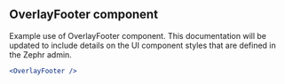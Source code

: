 ## OverlayFooter component

Example use of OverlayFooter component. This documentation will be updated to include details on the UI component styles that are defined in the Zephr admin.

```jsx
<OverlayFooter />
```
